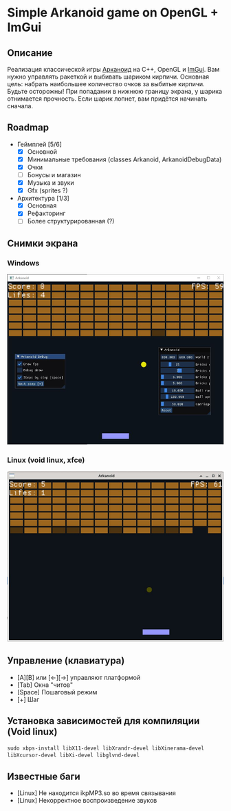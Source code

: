 # Simple Arkanoid game on OpenGL + ImGui

## Описание
Реализация классической игры [Арканоид](https://ru.wikipedia.org/wiki/Arkanoid) на C++, OpenGL и [ImGui](https://github.com/ocornut/imgui).
Вам нужно управлять ракеткой и выбивать шариком кирпичи. Основная цель: набрать наибольшее количество очков за выбитые кирпичи.
Будьте осторожны! При попадании в нижнюю границу экрана, у шарика отнимается прочность. Если шарик лопнет, вам придётся начинать сначала.

## Roadmap

- Геймплей [5/6]
  - [x] Основной
  - [x] Минимальные требования (classes Arkanoid, ArkanoidDebugData)
  - [x] Очки
  - [ ] Бонусы и магазин
  - [x] Музыка и звуки
  - [x] Gfx (sprites ?)
- Архитектура [1/3]
  - [x] Основная
  - [x] Рефакторинг
  - [ ] Более структурированная (?)

## Снимки экрана

### Windows
![Windows screenshot](https://github.com/Krol-X/Arkanoid/raw/main/doc/screenshots/windows.jpg)

### Linux (void linux, xfce)
![Linux screenshot](https://github.com/Krol-X/Arkanoid/raw/main/doc/screenshots/linux.jpg)

## Управление (клавиатура)

- [A][B] или [<-][->] управляют платформой
- [Tab] Окна "читов"
- [Space] Пошаговый режим
- [+] Шаг

## Установка зависимостей для компиляции (Void linux)
```
sudo xbps-install libX11-devel libXrandr-devel libXinerama-devel libXcursor-devel libXi-devel libglvnd-devel
```

## Известные баги

- [Linux] Не находится ikpMP3.so во время связывания
- [Linux] Некорректное воспроизведение звуков
